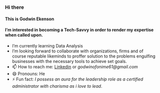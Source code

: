  ### Hi there 
####  This is Godwin Ekenson
####  I’m interested in becoming a Tech-Savvy in order to render my expertise when called upon. 
-  I’m currently learning Data Analysis
- I’m looking forward to collaborate with organizations, firms and of course reputable likeminds to proffer solution to the problems engulfing businesses with the necessary tools to achieve set goals.
- 📫 How to reach me: [Linkedin](www.linkedin.com/in/godwin-ofonime-239a522b0) or _godwinofonime61@gmail.com_
- 😄 Pronouns: He
- ⚡ Fun fact: _I possess an aura for the leadership role as a certified administrator with charisma as i love to lead_. 
